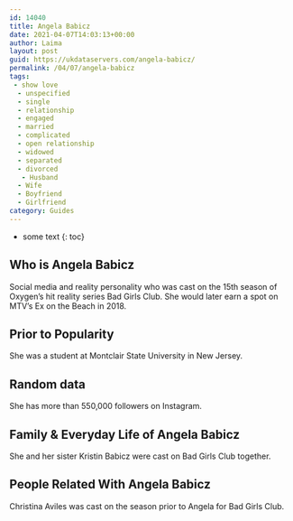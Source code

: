 ```yaml
---
id: 14040
title: Angela Babicz
date: 2021-04-07T14:03:13+00:00
author: Laima
layout: post
guid: https://ukdataservers.com/angela-babicz/
permalink: /04/07/angela-babicz
tags:
 - show love
  - unspecified
  - single
  - relationship
  - engaged
  - married
  - complicated
  - open relationship
  - widowed
  - separated
  - divorced
   - Husband
  - Wife
  - Boyfriend
  - Girlfriend
category: Guides
---
```


* some text
{: toc}


## Who is Angela Babicz
                  
                  
                  
Social media and reality personality who was cast on the 15th season of Oxygen&#8217;s hit reality series Bad Girls Club. She would later earn a spot on MTV&#8217;s Ex on the Beach in 2018.
                  
              
            
              
            
                
                
                
## Prior to Popularity
                  
                  
                  
She was a student at Montclair State University in New Jersey.
                  
              
            
              
            
                
                
                
## Random data
                  
                  
                  
She has more than 550,000 followers on Instagram.
                  
              
            
              
            
                
                
                
## Family & Everyday Life of Angela Babicz
                  
                  
                  
She and her sister Kristin Babicz were cast on Bad Girls Club together.
                  
              
            
              
            
                
                
                
## People Related With Angela Babicz
                  
                  
                  
Christina Aviles was cast on the season prior to Angela for Bad Girls Club.
                  
              
            
              
            
                
              
            
              
              
            
            
              
            
          
          
          